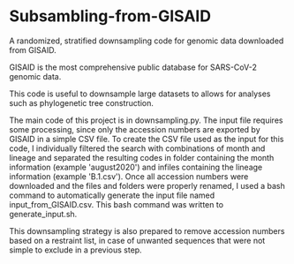 # Subsambling-from-GISAID
A randomized, stratified downsampling code for genomic data downloaded from GISAID.

GISAID is the most comprehensive public database for SARS-CoV-2 genomic data.

This code is useful to downsample large datasets to allows for analyses such as phylogenetic tree construction.

The main code of this project is in downsampling.py.
The input file requires some processing, since only the accession numbers are exported by GISAID in a simple CSV file.
To create the CSV file used as the input for this code, I individually filtered the search with combinations of month and lineage
and separated the resulting codes in folder containing the month information (example 'august2020') and infiles containing the
lineage information (example 'B.1.csv'). Once all accession numbers were downloaded and the files and folders were properly renamed,
I used a bash command to automatically generate the input file named input_from_GISAID.csv. This bash command was written to
generate_input.sh.

This downsampling strategy is also prepared to remove accession numbers based on a restraint list, in case of unwanted sequences
that were not simple to exclude in a previous step.
